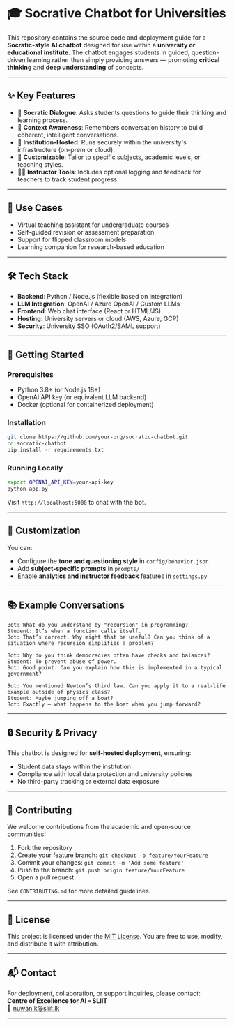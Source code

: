 # 🎓 Socrative Chatbot for Universities

This repository contains the source code and deployment guide for a **Socratic-style AI chatbot** designed for use within a **university or educational institute**. The chatbot engages students in guided, question-driven learning rather than simply providing answers — promoting **critical thinking** and **deep understanding** of concepts.

---

## ✨ Key Features

- 💬 **Socratic Dialogue**: Asks students questions to guide their thinking and learning process.
- 🧠 **Context Awareness**: Remembers conversation history to build coherent, intelligent conversations.
- 🔐 **Institution-Hosted**: Runs securely within the university's infrastructure (on-prem or cloud).
- 🎯 **Customizable**: Tailor to specific subjects, academic levels, or teaching styles.
- 🧑‍🏫 **Instructor Tools**: Includes optional logging and feedback for teachers to track student progress.

---

## 🏫 Use Cases

- Virtual teaching assistant for undergraduate courses  
- Self-guided revision or assessment preparation  
- Support for flipped classroom models  
- Learning companion for research-based education

---

## 🛠️ Tech Stack

- **Backend**: Python / Node.js (flexible based on integration)  
- **LLM Integration**: OpenAI / Azure OpenAI / Custom LLMs  
- **Frontend**: Web chat interface (React or HTML/JS)  
- **Hosting**: University servers or cloud (AWS, Azure, GCP)  
- **Security**: University SSO (OAuth2/SAML support)

---

## 🚀 Getting Started

### Prerequisites

- Python 3.8+ (or Node.js 18+)  
- OpenAI API key (or equivalent LLM backend)  
- Docker (optional for containerized deployment)

### Installation

```bash
git clone https://github.com/your-org/socratic-chatbot.git
cd socratic-chatbot
pip install -r requirements.txt
```

### Running Locally

```bash
export OPENAI_API_KEY=your-api-key
python app.py
```

Visit `http://localhost:5000` to chat with the bot.

---

## 🧩 Customization

You can:

- Configure the **tone and questioning style** in `config/behavior.json`  
- Add **subject-specific prompts** in `prompts/`  
- Enable **analytics and instructor feedback** features in `settings.py`

---

## 📚 Example Conversations

```plaintext
Bot: What do you understand by "recursion" in programming?  
Student: It’s when a function calls itself.  
Bot: That’s correct. Why might that be useful? Can you think of a situation where recursion simplifies a problem?
```

```plaintext
Bot: Why do you think democracies often have checks and balances?  
Student: To prevent abuse of power.  
Bot: Good point. Can you explain how this is implemented in a typical government?
```

```plaintext
Bot: You mentioned Newton’s third law. Can you apply it to a real-life example outside of physics class?  
Student: Maybe jumping off a boat?  
Bot: Exactly — what happens to the boat when you jump forward?
```

---

## 🔒 Security & Privacy

This chatbot is designed for **self-hosted deployment**, ensuring:

- Student data stays within the institution  
- Compliance with local data protection and university policies  
- No third-party tracking or external data exposure  

---

## 🤝 Contributing

We welcome contributions from the academic and open-source communities!

1. Fork the repository  
2. Create your feature branch: `git checkout -b feature/YourFeature`  
3. Commit your changes: `git commit -m 'Add some feature'`  
4. Push to the branch: `git push origin feature/YourFeature`  
5. Open a pull request  

See `CONTRIBUTING.md` for more detailed guidelines.

---

## 📄 License

This project is licensed under the [MIT License](LICENSE.md). You are free to use, modify, and distribute it with attribution.

---

## 📬 Contact

For deployment, collaboration, or support inquiries, please contact:  
**Centre of Excellence for AI – SLIIT**  
📧 [nuwan.k@sliit.lk](mailto:nuwan.k@sliit.lk)

---
